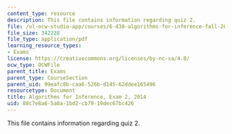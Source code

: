 ```yaml
---
content_type: resource
description: This file contains information regarding quiz 2.
file: /ol-ocw-studio-app/courses/6-438-algorithms-for-inference-fall-2014/88c7e8a65a0a1bd2cb7919dec67bc426_MIT6_438F14_q14_2.pdf
file_size: 342228
file_type: application/pdf
learning_resource_types:
- Exams
license: https://creativecommons.org/licenses/by-nc-sa/4.0/
ocw_type: OCWFile
parent_title: Exams
parent_type: CourseSection
parent_uid: 99eafc8b-caa6-526b-d145-62ddee165496
resourcetype: Document
title: Algorithms for Inference, Exam 2, 2014
uid: 88c7e8a6-5a0a-1bd2-cb79-19dec67bc426
---
```

This file contains information regarding quiz 2.